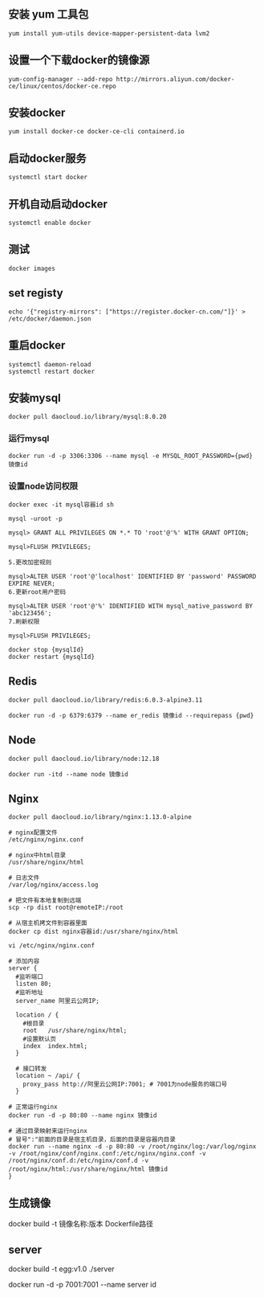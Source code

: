 
## 安装 yum 工具包
```shell
yum install yum-utils device-mapper-persistent-data lvm2
```

## 设置一个下载docker的镜像源
```shell
yum-config-manager --add-repo http://mirrors.aliyun.com/docker-ce/linux/centos/docker-ce.repo
```

## 安装docker
```shell
yum install docker-ce docker-ce-cli containerd.io
```

## 启动docker服务
```shell
systemctl start docker
```

## 开机自动启动docker
```shell
systemctl enable docker
```

## 测试
```shell
docker images
```

## set registy
```shell
echo '{"registry-mirrors": ["https://register.docker-cn.com/"]}' > /etc/docker/daemon.json
```

## 重启docker
```shell
systemctl daemon-reload
systemctl restart docker
```

## 安装mysql
```shell
docker pull daocloud.io/library/mysql:8.0.20
```

### 运行mysql
```shell
docker run -d -p 3306:3306 --name mysql -e MYSQL_ROOT_PASSWORD={pwd} 镜像id
```

### 设置node访问权限
```shell
docker exec -it mysql容器id sh

mysql -uroot -p

mysql> GRANT ALL PRIVILEGES ON *.* TO 'root'@'%' WITH GRANT OPTION; 

mysql>FLUSH PRIVILEGES;

5.更改加密规则

mysql>ALTER USER 'root'@'localhost' IDENTIFIED BY 'password' PASSWORD EXPIRE NEVER;
6.更新root用户密码

mysql>ALTER USER 'root'@'%' IDENTIFIED WITH mysql_native_password BY 'abc123456'; 
7.刷新权限

mysql>FLUSH PRIVILEGES;
```

```shell
docker stop {mysqlId}
docker restart {mysqlId}
```

## Redis

```shell
docker pull daocloud.io/library/redis:6.0.3-alpine3.11

docker run -d -p 6379:6379 --name er_redis 镜像id --requirepass {pwd}
```

## Node

```shell
docker pull daocloud.io/library/node:12.18

docker run -itd --name node 镜像id
```

## Nginx

```shell
docker pull daocloud.io/library/nginx:1.13.0-alpine

# nginx配置文件
/etc/nginx/nginx.conf

# nginx中html目录
/usr/share/nginx/html

# 日志文件
/var/log/nginx/access.log

# 把文件有本地复制到远端
scp -rp dist root@remoteIP:/root

# 从宿主机拷文件到容器里面
docker cp dist nginx容器id:/usr/share/nginx/html

vi /etc/nginx/nginx.conf

# 添加内容
server {
  #监听端口
  listen 80;
  #监听地址
  server_name 阿里云公网IP;      

  location / {
    #根目录
    root   /usr/share/nginx/html; 
    #设置默认页
    index  index.html;
  }
  
  # 接口转发
  location ~ /api/ {
    proxy_pass http://阿里云公网IP:7001; # 7001为node服务的端口号
  }

# 正常运行nginx
docker run -d -p 80:80 --name nginx 镜像id

# 通过目录映射来运行nginx
# 冒号":"前面的目录是宿主机目录，后面的目录是容器内目录
docker run --name nginx -d -p 80:80 -v /root/nginx/log:/var/log/nginx -v /root/nginx/conf/nginx.conf:/etc/nginx/nginx.conf -v /root/nginx/conf.d:/etc/nginx/conf.d -v /root/nginx/html:/usr/share/nginx/html 镜像id
}
```
## 生成镜像
docker build -t 镜像名称:版本 Dockerfile路径


## server
docker build -t egg:v1.0 ./server

docker run -d -p 7001:7001 --name server id
